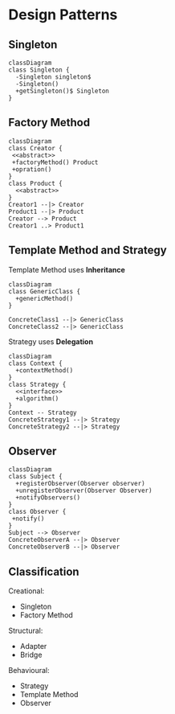 # Design Patterns

## Singleton

```mermaid
classDiagram
class Singleton {
  -Singleton singleton$
  -Singleton()
  +getSingleton()$ Singleton
}
```

## Factory Method

```mermaid
classDiagram
class Creator {
 <<abstract>>
 +factoryMethod() Product
 +opration()
}
class Product {
  <<abstract>>
}
Creator1 --|> Creator
Product1 --|> Product
Creator --> Product
Creator1 ..> Product1
```

## Template Method and Strategy

Template Method uses **Inheritance**

```mermaid
classDiagram
class GenericClass {
  +genericMethod()
}

ConcreteClass1 --|> GenericClass
ConcreteClass2 --|> GenericClass
```

Strategy uses **Delegation**

```mermaid
classDiagram
class Context {
  +contextMethod()
}
class Strategy {
  <<interface>>
  +algorithm()
}
Context -- Strategy
ConcreteStrategy1 --|> Strategy
ConcreteStrategy2 --|> Strategy
```

## Observer

```mermaid
classDiagram
class Subject {
  +registerObserver(Observer observer)
  +unregisterObserver(Observer Observer)
  +notifyObservers()
}
class Observer {
 +notify()
}
Subject --> Observer
ConcreteObserverA --|> Observer
ConcreteObserverB --|> Observer
```

## Classification

Creational:

- Singleton
- Factory Method

Structural:

- Adapter
- Bridge

Behavioural:

- Strategy
- Template Method
- Observer
